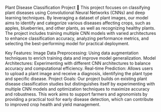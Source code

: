 Plant Disease Classification Project 🌿
This project focuses on classifying plant diseases using Convolutional Neural Networks (CNNs) and deep learning techniques. By leveraging a dataset of plant images, our model aims to identify and categorize various diseases affecting crops, such as apples, blueberries, and other plants, as well as recognizing healthy plants. The project includes training multiple CNN models with varied architectures to enhance classification accuracy, analyzing performance metrics, and selecting the best-performing model for practical deployment.

Key Features:
Image Data Preprocessing: Using data augmentation techniques to enrich training data and improve model generalization.
Model Architectures: Experimenting with different CNN architectures to balance accuracy and computational efficiency.
Real-time Prediction: Allows users to upload a plant image and receive a diagnosis, identifying the plant type and specific disease.
Project Goals:
Our project builds on existing plant disease classification studies but distinguishes itself by experimenting with multiple CNN models and optimization techniques to maximize accuracy and robustness. This work aims to support farmers and agronomists by providing a practical tool for early disease detection, which can contribute to improved crop health and yield management.



